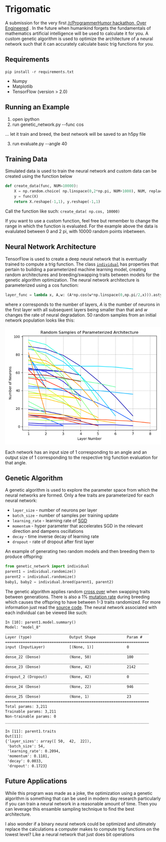 # Trigomatic
A submission for the very first [/r/ProgrammerHumor hackathon, Over Engineered](https://www.reddit.com/r/ProgrammerHumor/comments/ckhow3/the_very_first_programmerhumor_hackathon_is_now/) . In the future when humankind forgets the fundamentals of mathematics artificial intelligence will be used to calculate it for you. A custom genetic algorithm is used to optimize the architecture of a neural network such that it can accurately calculate basic trig functions for you.

## Requirements
`pip install -r requirements.txt` 
- Numpy
- Matplotlib
- TensorFlow (version > 2.0)

## Running an Example

1. open ipython
2. run genetic_network.py --func cos

... let it train and breed, the best network will be saved to an h5py file

3. run evaluate.py --angle 40


## Training Data
Simulated data is used to train the neural network and custom data can be created using the function below
```python
def create_data(func, NUM=10000):
    X = np.random.choice( np.linspace(0,2*np.pi, NUM+1000), NUM, replace=False)
    y = func(X)
    return X.reshape(-1,1), y.reshape(-1,1)
```
Call the function like such: `create_data( np.cos, 10000)`

If you want to use a custom function, feel free but remember to change the range in which the function is evaluated. For the example above the data is evalulated between 0 and 2 pi, with 10000 random points inbetween. 

## Neural Network Architecture
TensorFlow is used to create a deep neural network that is eventually trained to compute a trig function. The class [`individual`](genetic_network.py) has properties that pertain to building a parameterized machine learning model, creating random architectures and breeding/swapping traits between models for the genetic algorithm optimization. The neural network architecture is parameterized using a cos function: 
```python
layer_func = lambda x, A,w: (A*np.cos(w*np.linspace(0,np.pi/2,x))).astype(int)
```
where *x* corresponds to the number of layers, *A* is the number of neurons in the first layer with all subsequent layers being smaller than that and *w* changes the rate of neural degradation. 50 random samples from an initial network population looks like this:

![](NN_parameterization.png)

Each network has an input size of 1 corresponding to an angle and an output size of 1 corresponding to the respective trig function evaluation for that angle. 

## Genetic Algorithm
A genetic algorithm is used to explore the parameter space from which the neural networks are formed. Only a few traits are parameterized for each neural network: 
- `layer_size` - number of neurons per layer
- `batch_size` - number of samples per training update
- `learning_rate` - learning rate of [SGD](https://www.tensorflow.org/api_docs/python/tf/keras/optimizers/SGD)
- `momentum` - hyper parameter that accelerates SGD in the relevant direction and dampens oscillations
- `decay` - time inverse decay of learning rate
- `dropout` - rate of dropout after first layer

An example of generating two random models and then breeding them to produce offspring:
```python
from genetic_network import individual
parent1 = individual.randomize()
parent2 = individual.randomize()
baby1, baby2 = individual.breed(parent1, parent2)
```
The genetic algorithm applies random [cross over](https://en.wikipedia.org/wiki/Crossover_(genetic_algorithm)) when swapping traits between generations. There is also a 1% [mutation rate](https://en.wikipedia.org/wiki/Mutation_(genetic_algorithm)) during breeding which causes the offspring to have between 1-3 traits randomized. For more information just read the [source code](genetic_network.py). The neural network associated with each individual can be viewed like such:
```ipython
In [10]: parent1.model.summary()                                                                                                                                                                                                                                                            
Model: "model_8"
_________________________________________________________________
Layer (type)                 Output Shape              Param #   
=================================================================
input (InputLayer)           [(None, 1)]               0         
_________________________________________________________________
dense_22 (Dense)             (None, 50)                100       
_________________________________________________________________
dense_23 (Dense)             (None, 42)                2142      
_________________________________________________________________
dropout_2 (Dropout)          (None, 42)                0         
_________________________________________________________________
dense_24 (Dense)             (None, 22)                946       
_________________________________________________________________
dense_25 (Dense)             (None, 1)                 23        
=================================================================
Total params: 3,211
Trainable params: 3,211
Non-trainable params: 0
_________________________________________________________________

In [11]: parent1.traits                                                                                                                                                                                                                                                                     
Out[11]: 
{'layer_sizes': array([ 50,  42,  22]),
 'batch_size': 54,
 'learning_rate': 0.2094,
 'momentum': 0.1181,
 'decay': 0.0033,
 'dropout': 0.1723}
```

## Future Applications
While this program was made as a joke, the optimization using a genetic algorithm is something that can be used in modern day research particularly if you can train a neural network in a reasonable amount of time. Then you can leverage this ensamble sampling technique to find the best architecture. 

I also wonder if a binary neural network could be optimized and ultimately replace the calculations a computer makes to compute trig functions on the lowest level? Like a neural network that just does bit operations 
